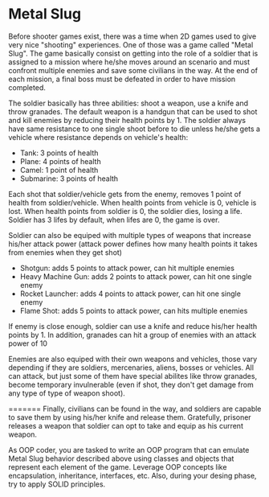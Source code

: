 # Metal Slug

Before shooter games exist, there was a time when 2D games used to give very nice "shooting" experiences. One of those was a game called "Metal Slug". The game basically consist on getting into the role of a soldier that is assigned to a mission where he/she moves around an scenario and must confront multiple enemies and save some civilians in the way. At the end of each mission, a final boss must be defeated in order to have mission completed.

The soldier basically has three abilities: shoot a weapon, use a knife and throw granades. The default weapon is a handgun that can be used to shot and kill enemies by reducing their health points by 1. The soldier always have same resistance to one single shoot before to die unless he/she gets a vehicle where resistance depends on vehicle's health:


-   Tank: 3 points of health
-   Plane: 4 points of health
-   Camel: 1 point of health
-   Submarine: 3 points of health

Each shot that soldier/vehicle gets from the enemy, removes 1 point of health from soldier/vehicle. When health points from vehicle is 0, vehicle is lost. When health points from soldier is 0, the soldier dies, losing a life. Soldier has 3 lifes by default, when lifes are 0, the game is over.

Soldier can also be equiped with multiple types of weapons that increase his/her attack power (attack power defines how many health points it takes from enemies when they get shot)


-   Shotgun: adds 5 points to attack power, can hit multiple enemies
-   Heavy Machine Gun: adds 2 points to attack power, can hit one single enemy
-   Rocket Launcher: adds 4 points to attack power, can hit one single enemy
-   Flame Shot: adds 5 points to attack power, can hits multiple enemies

If enemy is close enough, soldier can use a knife and reduce his/her health points by 1. In addition, granades can hit a group of enemies with an attack power of 10

Enemies are also equiped with their own weapons and vehicles, those vary depending if they are soldiers, mercenaries, aliens, bosses or vehicles. All can attack, but just some of them have special abilites like throw granades, become temporary invulnerable (even if shot, they don't get damage from any type of type of weapon shoot).

=======
Finally, civilians can be found in the way, and soldiers are capable to save them by using his/her knife and release them. Gratefully, prisoner releases a weapon that 
soldier can opt to take and equip as his current weapon.

As OOP coder, you are tasked to write an OOP program that can emulate Metal Slug behavior described above using classes and objects that represent each element of the game. Leverage OOP concepts like encapsulation, inheritance, interfaces, etc. Also, during your desing phase, try to apply SOLID principles.
